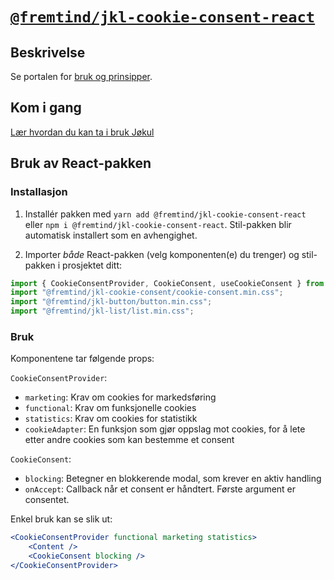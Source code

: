 # [`@fremtind/jkl-cookie-consent-react`](https://fremtind.github.io/jokul/komponenter/cookie-consent)

## Beskrivelse

Se portalen for [bruk og prinsipper](https://fremtind.github.io/jokul/komponenter/cokie-consent).

## Kom i gang

[Lær hvordan du kan ta i bruk Jøkul](https://fremtind.github.io/jokul/developer/getting-started/)

## Bruk av React-pakken

### Installasjon

1. Installér pakken med `yarn add @fremtind/jkl-cookie-consent-react` eller `npm i @fremtind/jkl-cookie-consent-react`. Stil-pakken blir automatisk installert som en avhengighet.

2. Importer _både_ React-pakken (velg komponenten(e) du trenger) og stil-pakken i prosjektet ditt:

```js
import { CookieConsentProvider, CookieConsent, useCookieConsent } from "@fremtind/jkl-cookie-consent-react";
import "@fremtind/jkl-cookie-consent/cookie-consent.min.css";
import "@fremtind/jkl-button/button.min.css";
import "@fremtind/jkl-list/list.min.css";
```

### Bruk

Komponentene tar følgende props:

`CookieConsentProvider`:

-   `marketing`: Krav om cookies for markedsføring
-   `functional`: Krav om funksjonelle cookies
-   `statistics`: Krav om cookies for statistikk
-   `cookieAdapter`: En funksjon som gjør oppslag mot cookies, for å lete etter andre cookies som kan bestemme et consent

`CookieConsent`:

-   `blocking`: Betegner en blokkerende modal, som krever en aktiv handling
-   `onAccept`: Callback når et consent er håndtert. Første argument er consentet.

Enkel bruk kan se slik ut:

```jsx
<CookieConsentProvider functional marketing statistics>
    <Content />
    <CookieConsent blocking />
</CookieConsentProvider>
```
